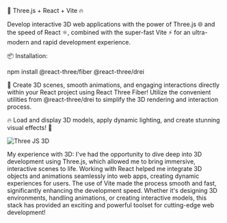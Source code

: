 🚀 Three.js + React + Vite 🔥

Develop interactive 3D web applications with the power of Three.js 🌐 and the speed of React ⚛️, combined with the super-fast Vite ⚡ for an ultra-modern and rapid development experience.

📦 Installation:

npm install @react-three/fiber @react-three/drei

🎨 Create 3D scenes, smooth animations, and engaging interactions directly within your React project using React Three Fiber! Utilize the convenient utilities from @react-three/drei to simplify the 3D rendering and interaction process.

🔥 Load and display 3D models, apply dynamic lighting, and create stunning visual effects! 👾

![Three JS 3D ](https://github.com/user-attachments/assets/0557ad05-a8b4-4a63-b71e-4e371c3dc412)

My experience with 3D:
I've had the opportunity to dive deep into 3D development using Three.js, which allowed me to bring immersive, interactive scenes to life. Working with React helped me integrate 3D objects and animations seamlessly into web apps, creating dynamic experiences for users. The use of Vite made the process smooth and fast, significantly enhancing the development speed. Whether it's designing 3D environments, handling animations, or creating interactive models, this stack has provided an exciting and powerful toolset for cutting-edge web development!

